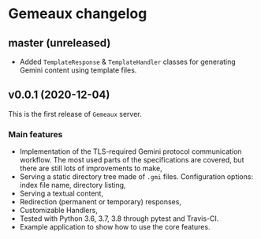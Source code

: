 # Gemeaux changelog

## master (unreleased)

* Added `TemplateResponse` & `TemplateHandler` classes for generating Gemini content using template files.

## v0.0.1 (2020-12-04)

This is the first release of `Gemeaux` server.

### Main features

* Implementation of the TLS-required Gemini protocol communication workflow. The most used parts of the specifications are covered, but there are still lots of improvements to make,
* Serving a static directory tree made of `.gmi` files. Configuration options: index file name, directory listing,
* Serving a textual content,
* Redirection (permanent or temporary) responses,
* Customizable Handlers,
* Tested with Python 3.6, 3.7, 3.8 through pytest and Travis-CI.
* Example application to show how to use the core features.
